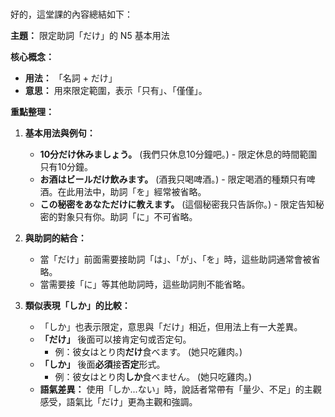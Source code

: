 </br>

好的，這堂課的內容總結如下：

**主題：** 限定助詞「だけ」的 N5 基本用法

**核心概念：**
*   **用法：** 「名詞 + だけ」
*   **意思：** 用來限定範圍，表示「只有」、「僅僅」。

**重點整理：**

1.  **基本用法與例句：**
    *   **10分だけ休みましょう。** (我們只休息10分鐘吧。) - 限定休息的時間範圍只有10分鐘。
    *   **お酒はビールだけ飲みます。** (酒我只喝啤酒。) - 限定喝酒的種類只有啤酒。在此用法中，助詞「を」經常被省略。
    *   **この秘密をあなただけに教えます。** (這個秘密我只告訴你。) - 限定告知秘密的對象只有你。助詞「に」不可省略。

2.  **與助詞的結合：**
    *   當「だけ」前面需要接助詞「は」、「が」、「を」時，這些助詞通常會被省略。
    *   當需要接「に」等其他助詞時，這些助詞則不能省略。

3.  **類似表現「しか」的比較：**
    *   「しか」也表示限定，意思與「だけ」相近，但用法上有一大差異。
    *   **「だけ」** 後面可以接肯定句或否定句。
        *   例：彼女はとり肉**だけ**食べます。 (她只吃雞肉。)
    *   **「しか」** 後面**必須**接**否定**形式。
        *   例：彼女はとり肉**しか**食べません。 (她只吃雞肉。)
    *   **語氣差異：** 使用「しか...ない」時，說話者常帶有「量少、不足」的主觀感受，語氣比「だけ」更為主觀和強調。
</br>
